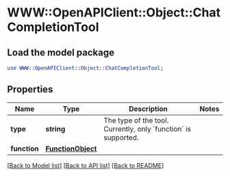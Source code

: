 # WWW::OpenAPIClient::Object::ChatCompletionTool

## Load the model package
```perl
use WWW::OpenAPIClient::Object::ChatCompletionTool;
```

## Properties
Name | Type | Description | Notes
------------ | ------------- | ------------- | -------------
**type** | **string** | The type of the tool. Currently, only &#x60;function&#x60; is supported. | 
**function** | [**FunctionObject**](FunctionObject.md) |  | 

[[Back to Model list]](../README.md#documentation-for-models) [[Back to API list]](../README.md#documentation-for-api-endpoints) [[Back to README]](../README.md)


